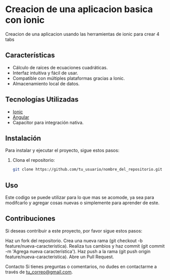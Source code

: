 
# Creacion de una aplicacion basica con ionic

Creacion de una aplicacion usando las herramientas de ionic para crear 4 tabs

## Características

- Cálculo de raíces de ecuaciones cuadráticas.
- Interfaz intuitiva y fácil de usar.
- Compatible con múltiples plataformas gracias a Ionic.
- Almacenamiento local de datos.

## Tecnologías Utilizadas

- [Ionic](https://ionicframework.com/)
- [Angular](https://angular.io/)
- Capacitor para integración nativa.

## Instalación

Para instalar y ejecutar el proyecto, sigue estos pasos:

1. Clona el repositorio:
   ```bash
   git clone https://github.com/tu_usuario/nombre_del_repositorio.git


## Uso
Este codigo se puede utilizar para lo que mas se acomode, ya sea para modifcarlo y agregar cosas nuevas o simplemente para aprender de este.

## Contribuciones
Si deseas contribuir a este proyecto, por favor sigue estos pasos:

Haz un fork del repositorio.
Crea una nueva rama (git checkout -b feature/nueva-caracteristica).
Realiza tus cambios y haz commit (git commit -m 'Agrega nueva característica').
Haz push a la rama (git push origin feature/nueva-caracteristica).
Abre un Pull Request.

Contacto
Si tienes preguntas o comentarios, no dudes en contactarme a través de tu_correo@gmail.com.

